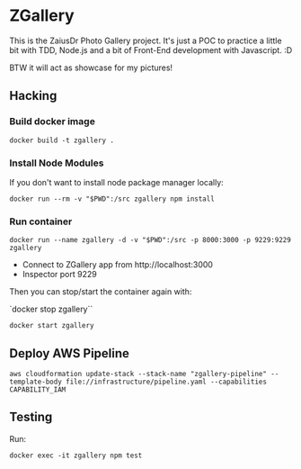 # ZGallery

This is the ZaiusDr Photo Gallery project. It's just a POC to practice a little
bit with TDD, Node.js and a bit of Front-End development with Javascript. :D

BTW it will act as showcase for my pictures!

## Hacking

### Build docker image

`docker build -t zgallery .`

### Install Node Modules

If you don't want to install node package manager locally:

`docker run --rm -v "$PWD":/src zgallery npm install`

### Run container

`docker run --name zgallery -d -v "$PWD":/src -p 8000:3000 -p 9229:9229 zgallery`

* Connect to ZGallery app from http://localhost:3000
* Inspector port 9229

Then you can stop/start the container again with:

`docker stop zgallery``

`docker start zgallery`

## Deploy AWS Pipeline

`aws cloudformation update-stack --stack-name "zgallery-pipeline" --template-body file://infrastructure/pipeline.yaml --capabilities CAPABILITY_IAM`

## Testing

Run:

`docker exec -it zgallery npm test`
